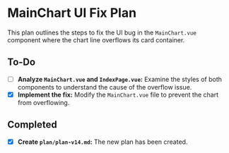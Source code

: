 # MainChart UI Fix Plan

This plan outlines the steps to fix the UI bug in the `MainChart.vue` component where the chart line overflows its card container.

## To-Do

- [ ] **Analyze `MainChart.vue` and `IndexPage.vue`:** Examine the styles of both components to understand the cause of the overflow issue.
- [X] **Implement the fix:** Modify the `MainChart.vue` file to prevent the chart from overflowing.

## Completed

- [X] **Create `plan/plan-v14.md`:** The new plan has been created.
